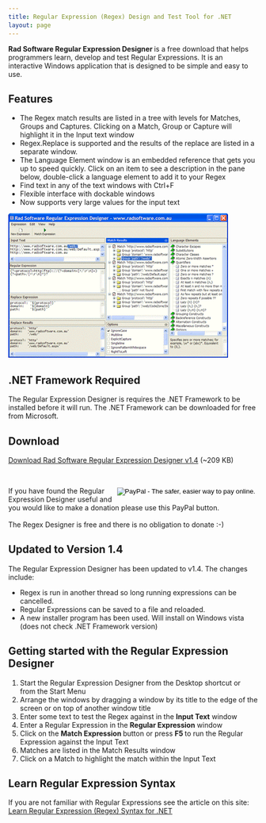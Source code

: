 ```yaml
---
title: Regular Expression (Regex) Design and Test Tool for .NET
layout: page
---
```


<p>
  <strong>Rad Software Regular Expression Designer </strong>is a free download
  that helps programmers learn, develop and test Regular Expressions. It is an
  interactive Windows application that is designed to be simple and easy to use.
</p>

<h2>Features</h2>

<ul>
  <li>
    The Regex match results are listed in a tree with levels for Matches, Groups
    and Captures. Clicking on a Match, Group or Capture will highlight it in the
    Input text window
  </li>
  <li>
    Regex.Replace is supported and the results of the replace are listed in a
    separate window.
  </li>
  <li>
    The Language Element window is an embedded reference that gets you up to
    speed quickly. Click on an item to see a description in the pane below,
    double-click a language element to add it to your Regex
  </li>
  <li>Find text in any of the text windows with Ctrl+F</li>
  <li>Flexible interface with dockable windows</li>
  <li>Now supports very large values for the input text</li>
</ul>
<p>
  <a target="_blank" href="./images/RegexDesignerMainScreen.gif">
    <img
      src="./images/RegexDesignerMainScreenSmall.gif"
      alt="Regular Expression Designer Main Window"
      width="444"
      height="291"
  /></a>
</p>
<h2>.NET Framework Required</h2>

<p>
  The Regular Expression Designer is requires the .NET Framework to be installed
  before it will run. The .NET Framework can be downloaded for free from
  Microsoft.
</p>
<h2>Download</h2>

<p>
  <a href="./Rad.RegexDesigner.Setup.1.4.exe"
  onClick="gtag('event', 'Download', { 'event_category': 'RegexDesigner', 'event_label': 'Rad.RegexDesigner.Setup.1.4.exe' });">
   Download Rad Software Regular Expression Designer v1.4</a
  >
  (~209 KB)
</p>
<p>
  &nbsp;
</p>

<div style="float: right;">
  <form action="https://www.paypal.com/cgi-bin/webscr" method="post">
    <input type="hidden" name="cmd" value="_s-xclick" />
    <input type="hidden" name="hosted_button_id" value="HK78UK46GDQHA" />
    <input
      type="image"
      src="https://www.paypal.com/en_AU/i/btn/btn_donateCC_LG.gif"
      border="0"
      name="submit"
      alt="PayPal - The safer, easier way to pay online."
    />
    <img
      alt=""
      border="0"
      src="https://www.paypal.com/en_AU/i/scr/pixel.gif"
      width="1"
      height="1"
    />
  </form>
</div>
If you have found the Regular Expression Designer useful and you would like to
make a donation please use this PayPal button.<br />
<br />
The Regex Designer is free and there is no obligation to donate :-)
<p></p>
<h2>Updated to Version 1.4</h2>

<p>
  The Regular Expression Designer has been updated to v1.4. The changes include:
</p>
<ul>
  <li>
    Regex is run in another thread so long running expressions can be cancelled.
  </li>
  <li>Regular Expressions can be saved to a file and reloaded.</li>
  <li>
    A new installer program has been used. Will install on Windows vista (does
    not check .NET Framework version)
  </li>
</ul>

<h2>Getting started with the Regular Expression Designer<strong> </strong></h2>

<ol>
  <li>
    <div>
      Start the Regular Expression Designer from the Desktop shortcut or from
      the Start Menu
    </div>
  </li>
  <li>
    Arrange the windows by dragging a window by its title to the edge of the
    screen or on top of another window title
  </li>
  <li>
    Enter some text to test the Regex against in the
    <strong>Input Text</strong> window
  </li>
  <li>
    Enter a Regular Expression in the
    <strong>Regular Expression</strong> window
  </li>
  <li>
    Click on the <strong>Match Expression </strong>button or press
    <strong> F5 </strong>to run the Regular Expression against the Input Text
  </li>
  <li>Matches are listed in the Match Results window</li>
  <li>Click on a Match to highlight the match within the Input Text</li>
</ol>
<h2>Learn Regular Expression Syntax</h2>

<p>
  If you are not familiar with Regular Expressions see the article on this
  site:<br />
  
  <a href="/articles/regexlearnsyntax.aspx/">
    Learn Regular Expression (Regex) Syntax for .NET</a
  >
</p>
